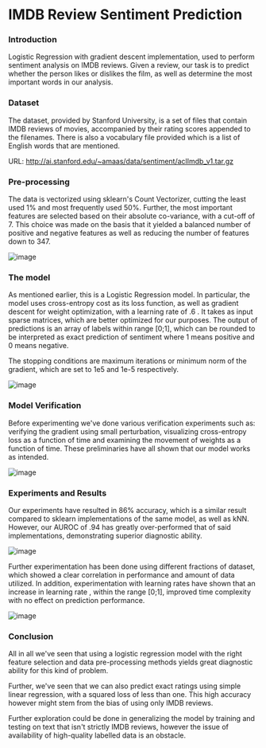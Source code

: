 # IMDB Review Sentiment Prediction

### Introduction
Logistic Regression with gradient descent implementation, used to perform sentiment analysis on IMDB reviews. Given a review, our task is to predict whether the person likes or dislikes the film, as well as determine the most important words in our analysis.

### Dataset
The dataset, provided by Stanford University, is a set of files that contain IMDB reviews of movies, accompanied by their rating scores appended to the filenames. There is also a vocabulary file provided which is a list of English words that are mentioned.

URL: http://ai.stanford.edu/~amaas/data/sentiment/aclImdb_v1.tar.gz

### Pre-processing

The data is vectorized using sklearn's Count Vectorizer, cutting the least used 1% and most frequently used 50%. Further, the most important features are selected based on their absolute co-variance, with a cut-off of 7. This choice was made on the basis that it yielded a balanced number of positive and negative features as well as reducing the number of features down to 347.

![image](https://user-images.githubusercontent.com/57106474/203850862-55a5b076-cd10-4d27-9399-f4de845ea5b7.png)


### The model

As mentioned earlier, this is a Logistic Regression model. In particular, the model uses cross-entropy cost as its loss function, as well as gradient descent for weight optimization, with a learning rate of .6 . It takes as input sparse matrices, which are better optimized for our purposes. The output of predictions is an array of labels within range [0;1], which can be rounded to be interpreted as exact prediction of sentiment where 1 means positive and 0 means negative.

The stopping conditions are maximum iterations or minimum norm of the gradient, which are set to 1e5 and 1e-5 respectively.


![image](https://user-images.githubusercontent.com/57106474/203850573-82ada414-9ce3-4f7a-880e-37c0c50df88f.png)



### Model Verification

Before experimenting we've done various verification experiments such as: verifying the gradient using small perturbation, visualizing cross-entropy loss as a function of time and examining the movement of weights as a function of time. These preliminaries have all shown that our model works as intended.

![image](https://user-images.githubusercontent.com/57106474/203851761-996330a4-e9e0-454e-b8d5-7f436c7e8005.png)


### Experiments and Results

Our experiments have resulted in 86% accuracy, which is a similar result compared to sklearn implementations of the same model, as well as kNN. However, our AUROC of .94 has greatly over-performed that of said implementations, demonstrating superior diagnostic ability.

![image](https://user-images.githubusercontent.com/57106474/203850248-de959f1a-71f6-40a2-b635-a51a8a072796.png)

Further experimentation has been done using different fractions of dataset, which showed a clear correlation in performance and amount of data utilized. In addition, experimentation with learning rates have shown that an increase in learning rate , within the range [0;1], improved time complexity with no effect on prediction performance.

![image](https://user-images.githubusercontent.com/57106474/203851524-6855bbf5-6be1-49dd-9043-c543345133af.png)


### Conclusion

All in all we've seen that using a logistic regression model with the right feature selection and data pre-processing methods yields great diagnostic ability for this kind of problem.

Further, we've seen that we can also predict exact ratings using simple linear regression, with a squared loss of less than one. This high accuracy however might stem from the bias of using only IMDB reviews.

Further exploration could be done in generalizing the model by training and testing on text that isn't strictly IMDB reviews, however the issue of availability of high-quality labelled data is an obstacle.
